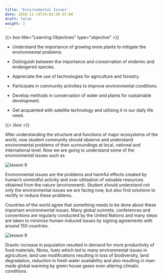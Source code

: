 ```yaml
---
title: 'Environmental Issues'
date: 2018-11-14T19:02:50-07:00
draft: false
weight: 3
---
```



{{< box title="Learning Objectives" type="objective" >}}



* Understand the importance of
growing more plants to mitigate the
environmental problems.


* Distinguish between the importance
and conservation of endemic and
endangered species.

* Appreciate the use of technologies for
agriculture and forestry.


* Participate in community activities to
improve environmental conditions.


* Develop methods in conservation
of water and plants for sustainable
development.

* Get acquainted with satellite
technology and utilising it in our daily
life need.

{{< /box >}}


After understanding the structure and functions
of major ecosystems of the world, now student
community should observe and understand
environmental problems of their surroundings
at local, national and international level.
Now we are going to understand some of the
environmental issues such as


![lesson 9](/books/12-biology/botany/images/8.1.png )



Environmental issues are the problems and
harmful effects created by human’s unmindful
activity and over utilisation of valuable resources
obtained from the nature (environment). Student
should understand not only the environmental
issues we are facing now, but also find solutions
to rectify or reduce these problems.



Countries of the world agree that something needs
to be done about these important environmental
issues. Many global summits, conferences and
conventions are regularly conducted by the United
Nations and many steps are taken to minimise
human-induced issues by signing agreements
with around 150 countries.


![lesson 9](/books/12-biology/botany/images/8.2.png )


Drastic increase in population resulted in demand for more productivity of food materials, fibres, fuels which led to many environmental issues in agriculture, land use modifications resulting in loss of biodiversity, land degradation, reduction in fresh water availability and also resulting in man-made global warming by green house gases even altering climatic conditions.










